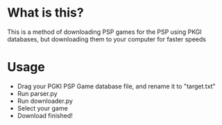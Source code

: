 # What is this?
This is a method of downloading PSP games for the PSP using PKGI databases, but downloading them to your computer for faster speeds

# Usage
- Drag your PGKI PSP Game database file, and rename it to "target.txt"
- Run parser.py
- Run downloader.py
- Select your game
- Download finished!
